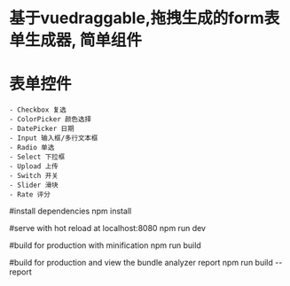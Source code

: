 # 基于vuedraggable,拖拽生成的form表单生成器, 简单组件

# 表单控件
    - Checkbox 复选
    - ColorPicker 颜色选择
    - DatePicker 日期
    - Input 输入框/多行文本框
    - Radio 单选
    - Select 下拉框
    - Upload 上传
    - Switch 开关
    - Slider 滑块
    - Rate 评分

#install dependencies
npm install

#serve with hot reload at localhost:8080
npm run dev

#build for production with minification
npm run build

#build for production and view the bundle analyzer report
npm run build --report

